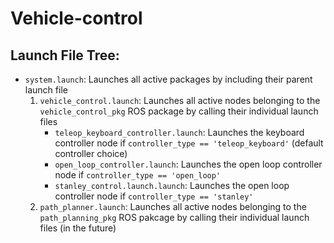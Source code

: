 # Vehicle-control

## Launch File Tree:

* `system.launch`: Launches all active packages by including their parent launch file
  1. `vehicle_control.launch`: Launches all active nodes belonging to the `vehicle_control_pkg` ROS package by calling their individual launch files
     * `teleop_keyboard_controller.launch`: Launches the keyboard controller node if `controller_type == 'teleop_keyboard'` (default controller choice)
     * `open_loop_controller.launch`: Launches the open loop controller node if `controller_type == 'open_loop'`
     * `stanley_control.launch.launch`: Launches the open loop controller node if `controller_type == 'stanley'`
  1. `path_planner.launch`: Launches all active nodes belonging to the `path_planning_pkg` ROS pakcage by calling their individual launch files (in the future)
